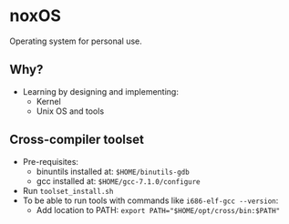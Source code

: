
# noxOS #
Operating system for personal use.

## Why? ##
* Learning by designing and implementing:
  * Kernel
  * Unix OS and tools

## Cross-compiler toolset ##
* Pre-requisites:
  * binuntils installed at: `$HOME/binutils-gdb`
  * gcc installed at: `$HOME/gcc-7.1.0/configure`
* Run `toolset_install.sh`
* To be able to run tools with commands like `i686-elf-gcc --version`:
  * Add location to PATH: `export PATH="$HOME/opt/cross/bin:$PATH"`
